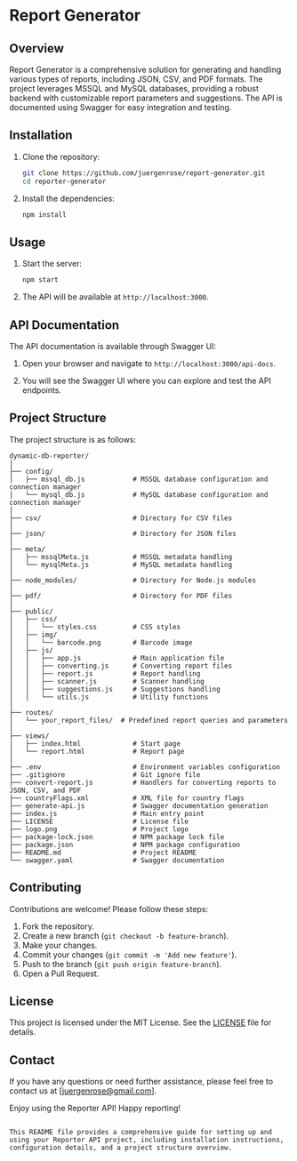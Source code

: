 # Report Generator

## Overview

Report Generator is a comprehensive solution for generating and handling various types of reports, including JSON, CSV, and PDF formats. The project leverages MSSQL and MySQL databases, providing a robust backend with customizable report parameters and suggestions. The API is documented using Swagger for easy integration and testing.

## Installation

1. Clone the repository:

   ```sh
   git clone https://github.com/juergenrose/report-generator.git
   cd reporter-generator
   ```

2. Install the dependencies:
   ```sh
   npm install
   ```

## Usage

1. Start the server:

   ```sh
   npm start
   ```

2. The API will be available at `http://localhost:3000`.

## API Documentation

The API documentation is available through Swagger UI:

1. Open your browser and navigate to `http://localhost:3000/api-docs`.

2. You will see the Swagger UI where you can explore and test the API endpoints.

## Project Structure

The project structure is as follows:

```
dynamic-db-reporter/
│
├── config/
│   ├── mssql_db.js            # MSSQL database configuration and connection manager
│   └── mysql_db.js            # MySQL database configuration and connection manager
│
├── csv/                       # Directory for CSV files
│
├── json/                      # Directory for JSON files
│
├── meta/
│   ├── mssqlMeta.js           # MSSQL metadata handling
│   └── mysqlMeta.js           # MySQL metadata handling
│
├── node_modules/              # Directory for Node.js modules
│
├── pdf/                       # Directory for PDF files
│
├── public/
│   ├── css/
│   │   └── styles.css         # CSS styles
│   ├── img/
│   │   └── barcode.png        # Barcode image
│   ├── js/
│   │   ├── app.js             # Main application file
│   │   ├── converting.js      # Converting report files
│   │   ├── report.js          # Report handling
│   │   ├── scanner.js         # Scanner handling
│   │   ├── suggestions.js     # Suggestions handling
│   │   └── utils.js           # Utility functions
│
├── routes/
│   └── your_report_files/  # Predefined report queries and parameters
│
├── views/
│   ├── index.html             # Start page
│   └── report.html            # Report page
│
├── .env                       # Environment variables configuration
├── .gitignore                 # Git ignore file
├── convert-report.js          # Handlers for converting reports to JSON, CSV, and PDF
├── countryFlags.xml           # XML file for country flags
├── generate-api.js            # Swagger documentation generation
├── index.js                   # Main entry point
├── LICENSE                    # License file
├── logo.png                   # Project logo
├── package-lock.json          # NPM package lock file
├── package.json               # NPM package configuration
├── README.md                  # Project README
└── swagger.yaml               # Swagger documentation

```

## Contributing

Contributions are welcome! Please follow these steps:

1. Fork the repository.
2. Create a new branch (`git checkout -b feature-branch`).
3. Make your changes.
4. Commit your changes (`git commit -m 'Add new feature'`).
5. Push to the branch (`git push origin feature-branch`).
6. Open a Pull Request.

## License

This project is licensed under the MIT License. See the [LICENSE](LICENSE) file for details.

## Contact

If you have any questions or need further assistance, please feel free to contact us at [juergenrose@gmail.com].

Enjoy using the Reporter API! Happy reporting!

```

This README file provides a comprehensive guide for setting up and using your Reporter API project, including installation instructions, configuration details, and a project structure overview.
```
